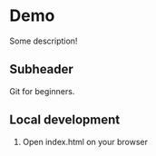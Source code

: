 # Demo

Some description!

## Subheader

Git for beginners.

## Local development

1. Open index.html on your browser

